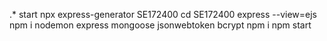 .* start
npx express-generator SE172400
cd SE172400
express --view=ejs 
npm i nodemon express mongoose jsonwebtoken bcrypt
npm i 
npm start